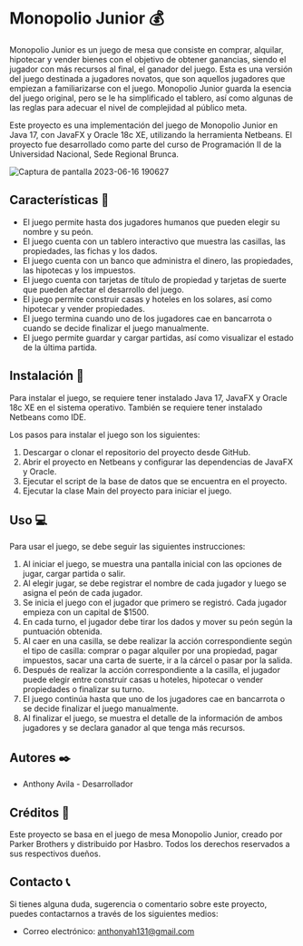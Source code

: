 # Monopolio Junior 💰

Monopolio Junior es un juego de mesa que consiste en comprar, alquilar, hipotecar y vender bienes con el objetivo de obtener ganancias, siendo el jugador con más recursos al final, el ganador del juego. Esta es una versión del juego destinada a jugadores novatos, que son aquellos jugadores que empiezan a familiarizarse con el juego. Monopolio Junior guarda la esencia del juego original, pero se le ha simplificado el tablero, así como algunas de las reglas para adecuar el nivel de complejidad al público meta.

Este proyecto es una implementación del juego de Monopolio Junior en Java 17, con JavaFX y Oracle 18c XE, utilizando la herramienta Netbeans. El proyecto fue desarrollado como parte del curso de Programación II de la Universidad Nacional, Sede Regional Brunca.

![Captura de pantalla 2023-06-16 190627](https://github.com/Anthonyah131/MonopolyJunior/assets/105742243/b8dd7afb-59b7-4bcc-99c0-5731a7e4bebf)

## Características 🚀

- El juego permite hasta dos jugadores humanos que pueden elegir su nombre y su peón.
- El juego cuenta con un tablero interactivo que muestra las casillas, las propiedades, las fichas y los dados.
- El juego cuenta con un banco que administra el dinero, las propiedades, las hipotecas y los impuestos.
- El juego cuenta con tarjetas de título de propiedad y tarjetas de suerte que pueden afectar el desarrollo del juego.
- El juego permite construir casas y hoteles en los solares, así como hipotecar y vender propiedades.
- El juego termina cuando uno de los jugadores cae en bancarrota o cuando se decide finalizar el juego manualmente.
- El juego permite guardar y cargar partidas, así como visualizar el estado de la última partida.

## Instalación 🔧

Para instalar el juego, se requiere tener instalado Java 17, JavaFX y Oracle 18c XE en el sistema operativo. También se requiere tener instalado Netbeans como IDE.

Los pasos para instalar el juego son los siguientes:

1. Descargar o clonar el repositorio del proyecto desde GitHub.
2. Abrir el proyecto en Netbeans y configurar las dependencias de JavaFX y Oracle.
3. Ejecutar el script de la base de datos que se encuentra en el proyecto.
4. Ejecutar la clase Main del proyecto para iniciar el juego.

## Uso 💻

Para usar el juego, se debe seguir las siguientes instrucciones:

1. Al iniciar el juego, se muestra una pantalla inicial con las opciones de jugar, cargar partida o salir.
2. Al elegir jugar, se debe registrar el nombre de cada jugador y luego se asigna el peón de cada jugador.
3. Se inicia el juego con el jugador que primero se registró. Cada jugador empieza con un capital de $1500.
4. En cada turno, el jugador debe tirar los dados y mover su peón según la puntuación obtenida.
5. Al caer en una casilla, se debe realizar la acción correspondiente según el tipo de casilla: comprar o pagar alquiler por una propiedad, pagar impuestos, sacar una carta de suerte, ir a la cárcel o pasar por la salida.
6. Después de realizar la acción correspondiente a la casilla, el jugador puede elegir entre construir casas u hoteles, hipotecar o vender propiedades o finalizar su turno.
7. El juego continúa hasta que uno de los jugadores cae en bancarrota o se decide finalizar el juego manualmente.
8. Al finalizar el juego, se muestra el detalle de la información de ambos jugadores y se declara ganador al que tenga más recursos.

## Autores ✒️

- Anthony Avila - Desarrollador

## Créditos 🙏

Este proyecto se basa en el juego de mesa Monopolio Junior, creado por Parker Brothers y distribuido por Hasbro. Todos los derechos reservados a sus respectivos dueños.

## Contacto 📞

Si tienes alguna duda, sugerencia o comentario sobre este proyecto, puedes contactarnos a través de los siguientes medios:

- Correo electrónico: anthonyah131@gmail.com
